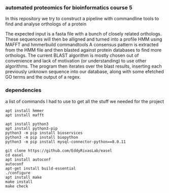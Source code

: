 ### automated proteomics for bioinformatics course 5


In this repository we try to construct a pipeline with commandline tools to find and analyse orthologs of a protein

The expected input is a fasta file with a bunch of closely related orthologs.
These sequences will then be alligned and turned into a profile HMM using MAFFT and hmmerbuild commandtools
A consensus pattern is extracted from the HMM file and then blasted against protein databases to find more orthologs.
The current BLAST algorithm is mostly chosen out of convenience and lack of motivation (or understanding) to use other algorithms.
The program then iterates over the blast results, inserting each previously unknown sequence into our database, along with some efetched GO terms and the output of a regex.




### dependencies
a list of commands I had to use to get all the stuff we needed for the project
```
apt install hmmer   
apt install mafft 

apt install python3
apt install python3-pip
python3 -m pip install bioservices
python3 -m pip install biopython
python3 -m pip install mysql-connector-python==8.0.11

git clone https://github.com/EddyRivasLab/easel
cd easel
apt install autoconf
autoconf
apt-get install build-essential
./configure
apt install make
make install
make check

```
